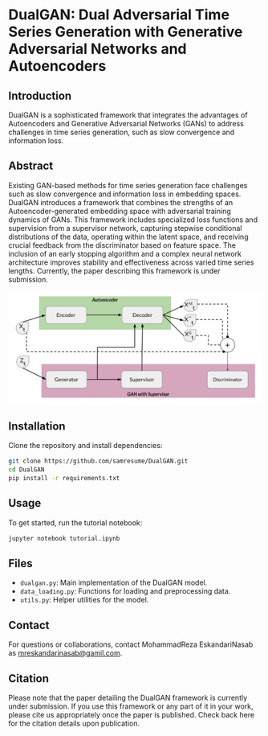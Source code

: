 
# DualGAN: Dual Adversarial Time Series Generation with Generative Adversarial Networks and Autoencoders

## Introduction
DualGAN is a sophisticated framework that integrates the advantages of Autoencoders and Generative Adversarial Networks (GANs) to address challenges in time series generation, such as slow convergence and information loss.

## Abstract
Existing GAN-based methods for time series generation face challenges such as slow convergence and information loss in embedding spaces. DualGAN introduces a framework that combines the strengths of an Autoencoder-generated embedding space with adversarial training dynamics of GANs. This framework includes specialized loss functions and supervision from a supervisor network, capturing stepwise conditional distributions of the data, operating within the latent space, and receiving crucial feedback from the discriminator based on feature space. The inclusion of an early stopping algorithm and a complex neural network architecture improves stability and effectiveness across varied time series lengths. Currently, the paper describing this framework is under submission.

<img src="dualgan.svg" width="600" alt="DualGAN Architecture" title="DualGAN Architecture">


## Installation
Clone the repository and install dependencies:
```bash
git clone https://github.com/samresume/DualGAN.git
cd DualGAN
pip install -r requirements.txt
```

## Usage
To get started, run the tutorial notebook:
```bash
jupyter notebook tutorial.ipynb
```

## Files
- `dualgan.py`: Main implementation of the DualGAN model.
- `data_loading.py`: Functions for loading and preprocessing data.
- `utils.py`: Helper utilities for the model.


## Contact
For questions or collaborations, contact MohammadReza EskandariNasab as mreskandarinasab@gamil.com.

## Citation
Please note that the paper detailing the DualGAN framework is currently under submission. If you use this framework or any part of it in your work, please cite us appropriately once the paper is published. Check back here for the citation details upon publication.

